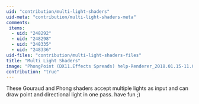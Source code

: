 ```yaml
---
uid: "contribution/multi-light-shaders"
uid-meta: "contribution/multi-light-shaders-meta"
comments: 
 items: 
  - uid: "248292"
  - uid: "248298"
  - uid: "248335"
  - uid: "248336"
uid-files: "contribution/multi-light-shaders-files"
title: "Multi Light Shaders"
image: "PhongPoint (DX11.Effects Spreads) help-Renderer_2018.01.15-11.06.15.png"
contribution: "true"
---
```


These Gouraud and Phong shaders accept multiple lights as input and can draw point and directional light in one pass. have fun ;)